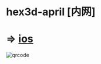 hex3d-april [内网]
==================

=> [ios](itms-services://?action=download-manifest&url=https://hex3d.github.io/april/manifest.plist)
====================================================================================================

![qrcode](https://hex3d.github.io/april/qrcode.png)
